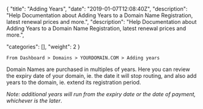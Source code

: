 {
"title": "Adding Years",
"date": "2019-01-07T12:08:40Z",
"description": "Help Documentation about Adding Years to a Domain Name Registration, latest renewal prices and more.",
"description": "Help Documentation about Adding Years to a Domain Name Registration, latest renewal prices and more.",

"categories": [],
"weight": 2
}

    From Dashboard > Domains > YOURDOMAIN.COM > Adding years
    
Domain Names are purchased in multiples of years.  Here you can review the expiry date of your domain, ie. the date it will stop routing, and also add years to the domain, ie. extend its registration period.  

_Note: additional years will run from the expiry date or the date of payment, whichever is the later_. 

